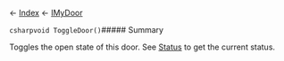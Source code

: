← [Index](Api-Index) ← [IMyDoor](Sandbox.ModAPI.Ingame.IMyDoor)

```csharpvoid ToggleDoor()```##### Summary

Toggles the open state of this door. See [Status](Sandbox.ModAPI.Ingame.IMyDoor.Status) to get the current status.

